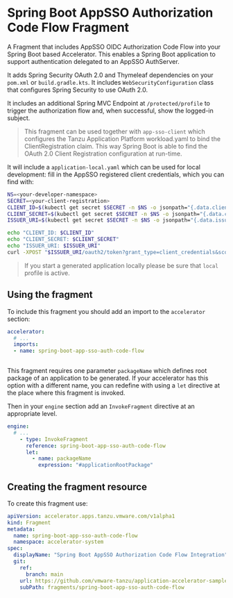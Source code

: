 # Spring Boot AppSSO Authorization Code Flow Fragment

A Fragment that includes AppSSO OIDC Authorization Code Flow into your Spring Boot based Accelerator. This enables
a Spring Boot application to support authentication delegated to an AppSSO AuthServer.

It adds Spring Security OAuth 2.0 and Thymeleaf dependencies on your `pom.xml` or `build.gradle.kts`.
It includes `WebSecurityConfiguration` class that configures Spring Security to use OAuth 2.0.

It includes an additional Spring MVC Endpoint at `/protected/profile` to trigger the authorization flow and, when successful,
show the logged-in subject.

> This fragment can be used together with `app-sso-client` which configures the Tanzu Application Platform workload.yaml
> to bind the ClientRegistration claim. This way Spring Boot is able to find the OAuth 2.0 Client Registration configuration at run-time.

It will include a `application-local.yaml` which can be used for local development: fill in the AppSSO registered client
credentials, which you can find with:

```bash
NS=<your-developer-namespace>
SECRET=<your-client-registration>
CLIENT_ID=$(kubectl get secret $SECRET -n $NS -o jsonpath="{.data.client-id}" | base64 -d)
CLIENT_SECRET=$(kubectl get secret $SECRET -n $NS -o jsonpath="{.data.client-secret}" | base64 -d)
ISSUER_URI=$(kubectl get secret $SECRET -n $NS -o jsonpath="{.data.issuer-uri}" | base64 -d)

echo "CLIENT_ID: $CLIENT_ID"
echo "CLIENT_SECRET: $CLIENT_SECRET"
echo "ISSUER_URI: $ISSUER_URI"
curl -XPOST "$ISSUER_URI/oauth2/token?grant_type=client_credentials&scope=openid" -u "$CLIENT_ID:$CLIENT_SECRET"
```

> If you start a generated application locally please be sure that `local` profile is active. 

## Using the fragment

To include this fragment you should add an import to the `accelerator` section:

```yaml
accelerator:
  # ...
  imports:
  - name: spring-boot-app-sso-auth-code-flow
    
```

This fragment requires one parameter `packageName` which defines root package of an application to be generated. 
If your accelerator has this option with a different name, you can redefine with using a `let` directive at the place
where this fragment is invoked.

Then in your `engine` section add an `InvokeFragment` directive at an appropriate level.

```yaml
engine:
  # ...
    - type: InvokeFragment
      reference: spring-boot-app-sso-auth-code-flow
      let:
        - name: packageName
          expression: "#applicationRootPackage"
```

## Creating the fragment resource

To create this fragment use:

```yaml
apiVersion: accelerator.apps.tanzu.vmware.com/v1alpha1
kind: Fragment
metadata:
  name: spring-boot-app-sso-auth-code-flow
  namespace: accelerator-system
spec:
  displayName: "Spring Boot AppSSO Authorization Code Flow Integration"
  git:
    ref:
      branch: main
    url: https://github.com/vmware-tanzu/application-accelerator-samples.git
    subPath: fragments/spring-boot-app-sso-auth-code-flow
```
